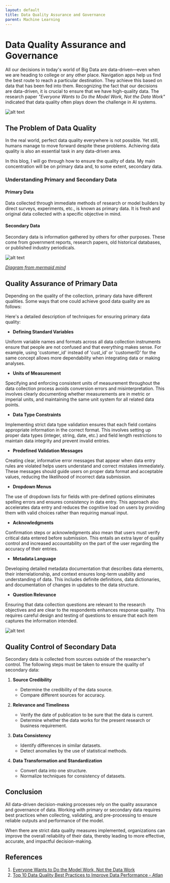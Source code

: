 ```yaml
---
layout: default
title: Data Quality Assurance and Governance
parent: Machine Learning
---
```


# Data Quality Assurance and Governance

All our decisions in today's world of Big Data are data-driven—even when we are heading to college or any other place. Navigation apps help us find the best route to reach a particular destination. They achieve this based on data that has been fed into them. Recognizing the fact that our decisions are data-driven, it is crucial to ensure that we have high-quality data. The research paper *"Everyone Wants to Do the Model Work, Not the Data Work"* indicated that data quality often plays down the challenge in AI systems.

![alt text](../../../assets/images/ml/data/1.jpeg)

## The Problem of Data Quality

In the real world, perfect data quality everywhere is not possible. Yet still, humans manage to move forward despite these problems. Achieving data quality is also an essential task in any data-driven area.

In this blog, I will go through how to ensure the quality of data. My main concentration will be on primary data and, to some extent, secondary data.

### Understanding Primary and Secondary Data

#### Primary Data
Data collected through immediate methods of research or model builders by direct surveys, experiments, etc., is known as primary data. It is fresh and original data collected with a specific objective in mind.

#### Secondary Data
Secondary data is information gathered by others for other purposes. These come from government reports, research papers, old historical databases, or published industry periodicals.

![alt text](../../../assets/images/ml/data/2.jpeg)

[_Diagram from mermaid mind_](https://mermaid-mind.vercel.app/gallery/6799d5e08192d3f5b911fd01)

## Quality Assurance of Primary Data

Depending on the quality of the collection, primary data have different qualities. Some ways that one could achieve good data quality are as follows:

Here's a detailed description of techniques for ensuring primary data quality:

- **Defining Standard Variables**

Uniform variable names and formats across all data collection instruments ensure that people are not confused and that everything makes sense. For example, using 'customer_id' instead of 'cust_id' or 'customerID' for the same concept allows more dependability when integrating data or making analyses.

- **Units of Measurement**

Specifying and enforcing consistent units of measurement throughout the data collection process avoids conversion errors and misinterpretation. This involves clearly documenting whether measurements are in metric or imperial units, and maintaining the same unit system for all related data points.

- **Data Type Constraints**

Implementing strict data type validation ensures that each field contains appropriate information in the correct format. This involves setting up proper data types (integer, string, date, etc.) and field length restrictions to maintain data integrity and prevent invalid entries.

- **Predefined Validation Messages**

Creating clear, informative error messages that appear when data entry rules are violated helps users understand and correct mistakes immediately. These messages should guide users on proper data format and acceptable values, reducing the likelihood of incorrect data submission.

- **Dropdown Menus**

The use of dropdown lists for fields with pre-defined options eliminates spelling errors and ensures consistency in data entry. This approach also accelerates data entry and reduces the cognitive load on users by providing them with valid choices rather than requiring manual input.

- **Acknowledgments**

Confirmation steps or acknowledgments also mean that users must verify critical data entered before submission. This entails an extra layer of quality control and increased accountability on the part of the user regarding the accuracy of their entries.

- **Metadata Language**

Developing detailed metadata documentation that describes data elements, their interrelationship, and context ensures long-term usability and understanding of data. This includes definite definitions, data dictionaries, and documentation of changes in updates to the data structure.

- **Question Relevance**

Ensuring that data collection questions are relevant to the research objectives and are clear to the respondents enhances response quality. This requires careful design and testing of questions to ensure that each item captures the information intended.

![alt text](../../../assets/images/ml/data/3.jpg)

## Quality Control of Secondary Data

Secondary data is collected from sources outside of the researcher's control. The following steps must be taken to ensure the quality of secondary data:

1. **Source Credibility**
   - Determine the credibility of the data source.
   - Compare different sources for accuracy.

2. **Relevance and Timeliness**
   - Verify the date of publication to be sure that the data is current.
   - Determine whether the data works for the present research or business requirement.

3. **Data Consistency**
   - Identify differences in similar datasets.
   - Detect anomalies by the use of statistical methods.

4. **Data Transformation and Standardization**
   - Convert data into one structure.
   - Normalize techniques for consistency of datasets.

## Conclusion

All data-driven decision-making processes rely on the quality assurance and governance of data. Working with primary or secondary data requires best practices when collecting, validating, and pre-processing to ensure reliable outputs and performance of the model.

When there are strict data quality measures implemented, organizations can improve the overall reliability of their data, thereby leading to more effective, accurate, and impactful decision-making.

## References

1. [Everyone Wants to Do the Model Work, Not the Data Work](https://dl.acm.org/doi/abs/10.1145/3411764.3445518)
2. [Top 10 Data Quality Best Practices to Improve Data Performance - Atlan](https://atlan.com/data-quality-best-practices/)
